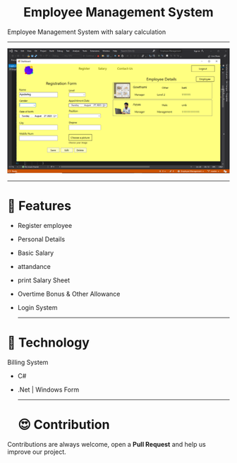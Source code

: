<h1 align="center">Employee Management System</h1>
Employee Management System with salary calculation

<hr/>

![background](https://github.com/MaYahya/Employee-Management/blob/master/Screenshot%20(132).png)

<hr/>

# 🍿 Features 
- Register employee
- Personal Details
- Basic Salary
- attandance
- print Salary Sheet
- Overtime Bonus & Other Allowance
- Login System
  
  <hr/>




# 🍿 Technology

Billing System

- C#
- .Net | Windows Form

  <hr/>

    # 😍 Contribution
Contributions are always welcome, open a **Pull Request** and help us improve our project.
